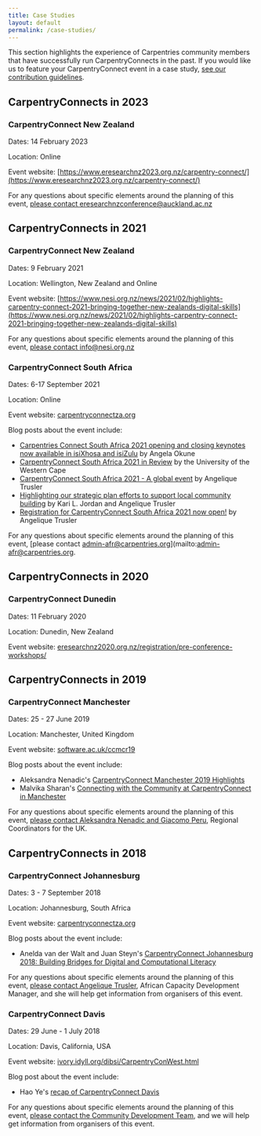 ```yaml
---
title: Case Studies
layout: default
permalink: /case-studies/
---
```


<section class="intro">
	<p>
	This section highlights the experience of Carpentries community members that have successfully run CarpentryConnects in the past. If you would like us to feature your CarpentryConnect event in a case study, <a href ="/contributing/">see our contribution guidelines</a>.
	</p>
</section>

<style type="text/css">
figure img { border: 1px solid #999999;}
figure figcaption { font-style: italic; font-size: 0.85em; text-align: center;}
</style>

## CarpentryConnects in 2023

### CarpentryConnect New Zealand

Dates: 14 February 2023

Location: Online

Event website: [https://www.eresearchnz2023.org.nz/carpentry-connect/](https://www.eresearchnz2023.org.nz/carpentry-connect/)

For any questions about specific elements around the planning of this event, [please contact eresearchnzconference@auckland.ac.nz](mailto:eresearchnzconference@auckland.ac.nz)


## CarpentryConnects in 2021

### CarpentryConnect New Zealand

Dates: 9 February 2021

Location: Wellington, New Zealand and Online

Event website: [https://www.nesi.org.nz/news/2021/02/highlights-carpentry-connect-2021-bringing-together-new-zealands-digital-skills](https://www.nesi.org.nz/news/2021/02/highlights-carpentry-connect-2021-bringing-together-new-zealands-digital-skills)

For any questions about specific elements around the planning of this event, [please contact info@nesi.org.nz](mailto:info@nesi.org.nz)

### CarpentryConnect South Africa

Dates: 6-17 September 2021

Location: Online

Event website: [carpentryconnectza.org](https://za2021.carpentryconnect.org)

Blog posts about the event include:

- [Carpentries Connect South Africa 2021 opening and closing keynotes now available in isiXhosa and isiZulu](https://www.codeforsociety.org/eventfund/updates/carpentries-connect-south-africa-2021-opening-and-closing-keynotes-now-available-in-isixhosa-and-isizulu) by Angela Okune
- [CarpentryConnect South Africa 2021 in Review](https://eresearch.uwc.ac.za/2021/10/06/carpentry-connect-south-africa-2021-in-review/) by the University of the Western Cape
- [CarpentryConnect South Africa 2021 - A global event](https://carpentries.org/blog/2021/09/carpentryconnect/) by Angelique Trusler
- [Highlighting our strategic plan efforts to support local community building](https://carpentries.org/blog/2021/07/Highlighting-our-strategic-plan-efforts-to-support-local-community-building/) by Kari L. Jordan and Angelique Trusler
- [Registration for CarpentryConnect South Africa 2021 now open!](https://carpentries.org/blog/2021/06/CarpentryConnectSouthAfrica/) by Angelique Trusler

For any questions about specific elements around the planning of this event, [please contact admin-afr@carpentries.org](mailto:admin-afr@carpentries.org.

## CarpentryConnects in 2020

### CarpentryConnect Dunedin

Dates: 11 February 2020

Location: Dunedin, New Zealand

Event website: [eresearchnz2020.org.nz/registration/pre-conference-workshops/](https://www.eresearchnz2020.org.nz/registration/pre-conference-workshops/)

## CarpentryConnects in 2019

### CarpentryConnect Manchester

Dates: 25 - 27 June 2019

Location: Manchester, United Kingdom

Event website: [software.ac.uk/ccmcr19](https://software.ac.uk/ccmcr19)

Blog posts about the event include:

- Aleksandra Nenadic's [CarpentryConnect Manchester 2019 Highlights](https://carpentries.org/blog/2019/07/ccmcr2019-highlights/)
- Malvika Sharan's [Connecting with the Community at CarpentryConnect in Manchester](https://carpentries.org/blog/2019/09/carpentryconnect-manchester/)


For any questions about specific elements around the planning of this event, [please contact Aleksandra Nenadic and Giacomo Peru](mailto:admin-uk@carpentries.org), Regional Coordinators for the UK.

## CarpentryConnects in 2018

### CarpentryConnect Johannesburg

Dates: 3 - 7 September 2018

Location: Johannesburg, South Africa

Event website: [carpentryconnectza.org](https://carpentryconnectza.org)

Blog posts about the event include:

- Anelda van der Walt and Juan Steyn's [CarpentryConnect Johannesburg 2018: Building Bridges for Digital and Computational Literacy](https://carpentries.org/blog/2019/01/carpentryconnect-jhb2018/)

For any questions about specific elements around the planning of this event, [please contact Angelique Trusler](mailto:admin-afr@carpentries.org), African Capacity Development Manager, and she will help get information from organisers of this event.


### CarpentryConnect Davis

Dates: 29 June - 1 July 2018

Location: Davis, California, USA

Event website: [ivory.idyll.org/dibsi/CarpentryConWest.html](http://ivory.idyll.org/dibsi/CarpentryConWest.html)

Blog post about the event include:

- Hao Ye's [recap of CarpentryConnect Davis](https://www.uf-carpentries.org/posts/2018-07-03-carpentryconnectdavis/)

For any questions about specific elements around the planning of this event, [please contact the Community Development Team](mailto:community@carpentries.org), and we will help get information from organisers of this event.






